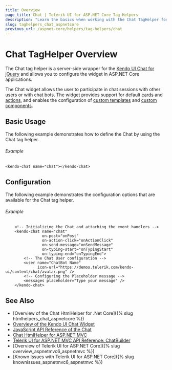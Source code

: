 ```yaml
---
title: Overview
page_title: Chat | Telerik UI for ASP.NET Core Tag Helpers
description: "Learn the basics when working with the Chat TagHelper for ASP.NET Core (MVC 6 or ASP.NET Core MVC)."
slug: taghelpers_chat_aspnetcore
previous_url: /aspnet-core/helpers/tag-helpers/chat
---
```


# Chat TagHelper Overview

The Chat tag helper is a server-side wrapper for the [Kendo UI Chat for jQuery](https://demos.telerik.com/kendo-ui/chat/index) and allows you to configure the widget in ASP.NET Core applications.

The Chat widget allows the user to participate in chat sessions with other users or with chat bots. The widget provides support for default [cards](http://docs.telerik.com/kendo-ui/controls/conversational-ui/chat/overview#default-cards) and [actions](http://docs.telerik.com/kendo-ui/controls/conversational-ui/chat/overview#default-actions), and enables the configuration of [custom templates](http://docs.telerik.com/kendo-ui/controls/conversational-ui/chat/overview#custom-templates) and [custom components](http://docs.telerik.com/kendo-ui/controls/conversational-ui/chat/overview#custom-components).

## Basic Usage

The following example demonstrates how to define the Chat by using the Chat tag helper.

###### Example

    <kendo-chat name="chat"></kendo-chat>

## Configuration

The following example demonstrates the configuration options that are available for the Chat tag helper.

###### Example

```
    <!-- Initializing the Chat and attaching the event handlers -->
    <kendo-chat name="chat"
                on-post="onPost"
                on-action-click="onActionClick"
                on-send-message="onSendMessage"
                on-typing-start="onTypingStart"
                on-typing-end="onTypingEnd">
        <!-- The Chat User configuration -->
        <user name="ChatBot Name"
              icon-url="https://demos.telerik.com/kendo-ui/content/chat/avatar.png" />
        <!-- Configuring the Placeholder message -->
        <messages placeholder="Type your message" />
    </kendo-chat>
```

## See Also

* [Overview of the Chat HtmlHelper for .Net Core]({% slug htmlhelpers_chat_aspnetcore %})
* [Overview of the Kendo UI Chat Widget](http://docs.telerik.com/kendo-ui/controls/conversational-ui/chat/overview)
* [JavaScript API Reference of the Chat](http://docs.telerik.com/kendo-ui/api/javascript/ui/chat)
* [Chat HtmlHelper for ASP.NET MVC](http://docs.telerik.com/aspnet-mvc/helpers/chat/overview)
* [Telerik UI for ASP.NET MVC API Reference: ChatBuilder](https://docs.telerik.com/aspnet-mvc/api/Kendo.Mvc.UI.Fluent/ChatBuilder)
* [Overview of Telerik UI for ASP.NET Core]({% slug overview_aspnetmvc6_aspnetmvc %})
* [Known Issues with Telerik UI for ASP.NET Core]({% slug knownissues_aspnetmvc6_aspnetmvc %})
